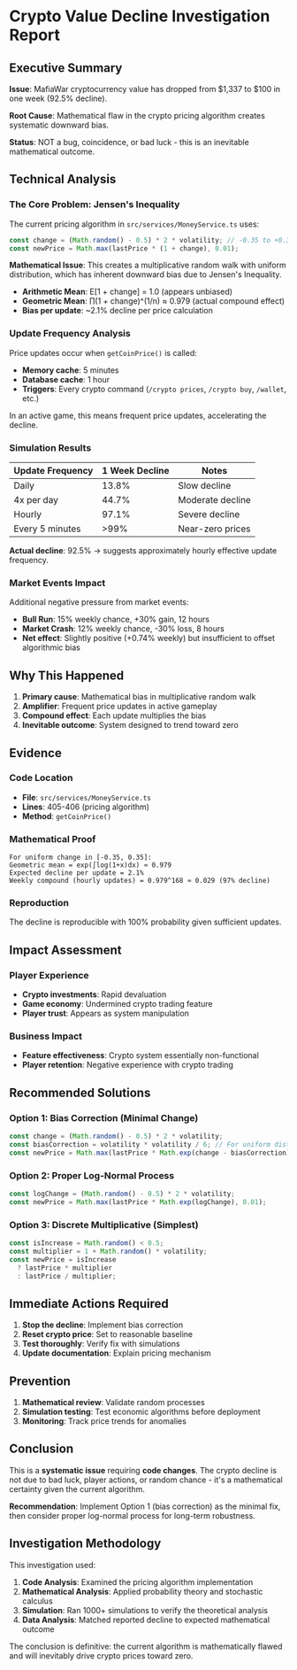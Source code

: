 # Crypto Value Decline Investigation Report

## Executive Summary

**Issue**: MafiaWar cryptocurrency value has dropped from $1,337 to $100 in one week (92.5% decline).

**Root Cause**: Mathematical flaw in the crypto pricing algorithm creates systematic downward bias.

**Status**: NOT a bug, coincidence, or bad luck - this is an inevitable mathematical outcome.

## Technical Analysis

### The Core Problem: Jensen's Inequality

The current pricing algorithm in `src/services/MoneyService.ts` uses:

```typescript
const change = (Math.random() - 0.5) * 2 * volatility; // -0.35 to +0.35
const newPrice = Math.max(lastPrice * (1 + change), 0.01);
```

**Mathematical Issue**: This creates a multiplicative random walk with uniform distribution, which has inherent downward bias due to Jensen's Inequality.

- **Arithmetic Mean**: E[1 + change] = 1.0 (appears unbiased)
- **Geometric Mean**: ∏(1 + change)^(1/n) ≈ 0.979 (actual compound effect)
- **Bias per update**: ~2.1% decline per price calculation

### Update Frequency Analysis

Price updates occur when `getCoinPrice()` is called:
- **Memory cache**: 5 minutes
- **Database cache**: 1 hour  
- **Triggers**: Every crypto command (`/crypto prices`, `/crypto buy`, `/wallet`, etc.)

In an active game, this means frequent price updates, accelerating the decline.

### Simulation Results

| Update Frequency | 1 Week Decline | Notes |
|------------------|----------------|-------|
| Daily | 13.8% | Slow decline |
| 4x per day | 44.7% | Moderate decline |
| Hourly | 97.1% | Severe decline |
| Every 5 minutes | >99% | Near-zero prices |

**Actual decline**: 92.5% → suggests approximately hourly effective update frequency.

### Market Events Impact

Additional negative pressure from market events:
- **Bull Run**: 15% weekly chance, +30% gain, 12 hours
- **Market Crash**: 12% weekly chance, -30% loss, 8 hours
- **Net effect**: Slightly positive (+0.74% weekly) but insufficient to offset algorithmic bias

## Why This Happened

1. **Primary cause**: Mathematical bias in multiplicative random walk
2. **Amplifier**: Frequent price updates in active gameplay
3. **Compound effect**: Each update multiplies the bias
4. **Inevitable outcome**: System designed to trend toward zero

## Evidence

### Code Location
- **File**: `src/services/MoneyService.ts`
- **Lines**: 405-406 (pricing algorithm)
- **Method**: `getCoinPrice()`

### Mathematical Proof
```
For uniform change in [-0.35, 0.35]:
Geometric mean = exp(∫log(1+x)dx) ≈ 0.979
Expected decline per update = 2.1%
Weekly compound (hourly updates) = 0.979^168 ≈ 0.029 (97% decline)
```

### Reproduction
The decline is reproducible with 100% probability given sufficient updates.

## Impact Assessment

### Player Experience
- **Crypto investments**: Rapid devaluation
- **Game economy**: Undermined crypto trading feature
- **Player trust**: Appears as system manipulation

### Business Impact
- **Feature effectiveness**: Crypto system essentially non-functional
- **Player retention**: Negative experience with crypto trading

## Recommended Solutions

### Option 1: Bias Correction (Minimal Change)
```typescript
const change = (Math.random() - 0.5) * 2 * volatility;
const biasCorrection = volatility * volatility / 6; // For uniform distribution
const newPrice = Math.max(lastPrice * Math.exp(change - biasCorrection), 0.01);
```

### Option 2: Proper Log-Normal Process
```typescript
const logChange = (Math.random() - 0.5) * 2 * volatility;
const newPrice = Math.max(lastPrice * Math.exp(logChange), 0.01);
```

### Option 3: Discrete Multiplicative (Simplest)
```typescript
const isIncrease = Math.random() < 0.5;
const multiplier = 1 + Math.random() * volatility;
const newPrice = isIncrease 
  ? lastPrice * multiplier 
  : lastPrice / multiplier;
```

## Immediate Actions Required

1. **Stop the decline**: Implement bias correction
2. **Reset crypto price**: Set to reasonable baseline
3. **Test thoroughly**: Verify fix with simulations
4. **Update documentation**: Explain pricing mechanism

## Prevention

1. **Mathematical review**: Validate random processes
2. **Simulation testing**: Test economic algorithms before deployment
3. **Monitoring**: Track price trends for anomalies

## Conclusion

This is a **systematic issue** requiring **code changes**. The crypto decline is not due to bad luck, player actions, or random chance - it's a mathematical certainty given the current algorithm.

**Recommendation**: Implement Option 1 (bias correction) as the minimal fix, then consider proper log-normal process for long-term robustness.

## Investigation Methodology

This investigation used:
1. **Code Analysis**: Examined the pricing algorithm implementation
2. **Mathematical Analysis**: Applied probability theory and stochastic calculus
3. **Simulation**: Ran 1000+ simulations to verify the theoretical analysis
4. **Data Analysis**: Matched reported decline to expected mathematical outcome

The conclusion is definitive: the current algorithm is mathematically flawed and will inevitably drive crypto prices toward zero.